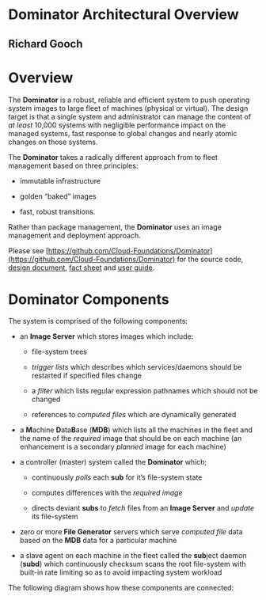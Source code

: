 Dominator Architectural Overview
================================
Richard Gooch
-------------
	
Overview
========

The **Dominator** is a robust, reliable and efficient system to push operating system images to large fleet of machines (physical or virtual). The design target is that a single system and administrator can manage the content of *at least* 10,000 systems with negligible performance impact on the managed systems, fast response to global changes and nearly atomic changes on those systems.

The **Dominator** takes a radically different approach from to fleet management based on three principles:

-   immutable infrastructure

-   golden “baked” images

-   fast, robust transitions.

Rather than package management, the **Dominator** uses an image management and deployment approach.

Please see [https://github.com/Cloud-Foundations/Dominator](https://github.com/Cloud-Foundations/Dominator) for the source code, [design document](README.md), [fact sheet](FactSheet.md) and [user guide](../../user-guide/README.md).

Dominator Components
====================

The system is comprised of the following components:

-   an **Image Server** which stores images which include:

    -   file-system trees

    -   *trigger lists* which describes which services/daemons should be restarted if specified files change

    -   a *filter* which lists regular expression pathnames which should not be changed

    -   references to *computed files* which are dynamically generated

-   a **M**achine **D**ata**B**ase (**MDB**) which lists all the machines in the fleet and the name of the *required* image that should be on each machine (an enhancement is a secondary *planned* image for each machine)

-   a controller (master) system called the **Dominator** which;

    -   continuously *polls* each **sub** for it’s file-system state

    -   computes differences with the *required image*

    -   directs deviant **subs** to *fetch* files from an **Image Server** and *update* its file-system

-   zero or more **File Generator** servers which serve *computed file* data based on the **MDB** data for a particular machine

-   a slave agent on each machine in the fleet called the **sub**ject daemon (**subd**) which continuously checksum scans the root file-system with built-in rate limiting so as to avoid impacting system workload

The following diagram shows how these components are connected:
